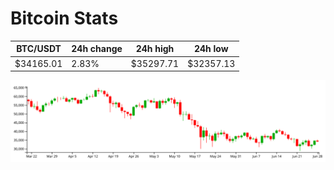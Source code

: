 # Bitcoin Stats

BTC/USDT|24h change|24h high|24h low|
|---|---|---|---|
|$34165.01|2.83%|$35297.71|$32357.13|

<img src="./chart.svg">
